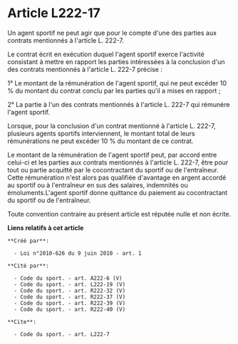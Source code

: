 # Article L222-17

Un agent sportif ne peut agir que pour le compte d'une des parties aux contrats mentionnés à l'article L. 222-7. 

Le contrat écrit en exécution duquel l'agent sportif exerce l'activité consistant à mettre en rapport les parties intéressées
à la conclusion d'un des contrats mentionnés à l'article L. 222-7 précise : 

1° Le montant de la rémunération de l'agent sportif, qui ne peut excéder 10 % du montant du contrat conclu par les parties
qu'il a mises en rapport ; 

2° La partie à l'un des contrats mentionnés à l'article L. 222-7 qui rémunère l'agent sportif. 

Lorsque, pour la conclusion d'un contrat mentionné à l'article L. 222-7, plusieurs agents sportifs interviennent, le montant
total de leurs rémunérations ne peut excéder 10 % du montant de ce contrat. 

Le montant de la rémunération de l'agent sportif peut, par accord entre celui-ci et les parties aux contrats mentionnés à
l'article L. 222-7, être pour tout ou partie acquitté par le cocontractant du sportif ou de l'entraîneur. Cette rémunération
n'est alors pas qualifiée d'avantage en argent accordé au sportif ou à l'entraîneur en sus des salaires, indemnités ou
émoluments.L'agent sportif donne quittance du paiement au cocontractant du sportif ou de l'entraîneur. 

Toute convention contraire au présent article est réputée nulle et non écrite.

**Liens relatifs à cet article**

	**Créé par**:

	  - Loi n°2010-626 du 9 juin 2010 - art. 1

	**Cité par**:

	  - Code du sport. - art. A222-6 (V)
	  - Code du sport. - art. L222-19 (V)
	  - Code du sport. - art. R222-32 (V)
	  - Code du sport. - art. R222-37 (V)
	  - Code du sport. - art. R222-39 (V)
	  - Code du sport. - art. R222-40 (V)

	**Cite**:

	  - Code du sport. - art. L222-7
